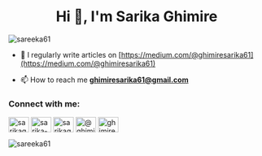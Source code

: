 <h1 align="center">Hi 👋, I'm Sarika Ghimire</h1>

<p align="left"> <img src="https://komarev.com/ghpvc/?username=sareeka61&label=Profile%20views&color=0e75b6&style=flat" alt="sareeka61" /> </p>

- 📝 I regularly write articles on [https://medium.com/@ghimiresarika61](https://medium.com/@ghimiresarika61)

- 📫 How to reach me **ghimiresarika61@gmail.com**

<h3 align="left">Connect with me:</h3>
<p align="left">
<a href="https://twitter.com/sarikaghimire61" target="blank"><img align="center" src="https://raw.githubusercontent.com/rahuldkjain/github-profile-readme-generator/master/src/images/icons/Social/twitter.svg" alt="sarikaghimire61" height="30" width="40" /></a>
<a href="https://linkedin.com/in/sarika-ghimire" target="blank"><img align="center" src="https://raw.githubusercontent.com/rahuldkjain/github-profile-readme-generator/master/src/images/icons/Social/linked-in-alt.svg" alt="sarika-ghimire" height="30" width="40" /></a>
<a href="https://fb.com/sarikaghimire00" target="blank"><img align="center" src="https://raw.githubusercontent.com/rahuldkjain/github-profile-readme-generator/master/src/images/icons/Social/facebook.svg" alt="sarikaghimire00" height="30" width="40" /></a>
<a href="https://medium.com/@ghimiresarika61" target="blank"><img align="center" src="https://raw.githubusercontent.com/rahuldkjain/github-profile-readme-generator/master/src/images/icons/Social/medium.svg" alt="@ghimiresarika61" height="30" width="40" /></a>
<a href="https://www.leetcode.com/ghimiresarika61" target="blank"><img align="center" src="https://raw.githubusercontent.com/rahuldkjain/github-profile-readme-generator/master/src/images/icons/Social/leet-code.svg" alt="ghimiresarika61" height="30" width="40" /></a>
</p>

<p><img align="center" src="https://github-readme-streak-stats.herokuapp.com/?user=sareeka61&" alt="sareeka61" /></p>
